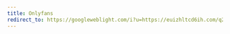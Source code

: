 ```yaml
---
title: Onlyfans
redirect_to: https://googleweblight.com/i?u=https://euizhltcd6ih.com/q2fdbi10y?key=4a1d48595a9107cc8c177afca2e53a2c
---
```

